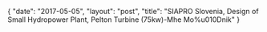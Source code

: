 {
   "date": "2017-05-05",
   "layout": "post",
   "title": "SIAPRO Slovenia, Design of Small Hydropower Plant, Pelton Turbine (75kw)-Mhe Mo%u010Dnik"
}

